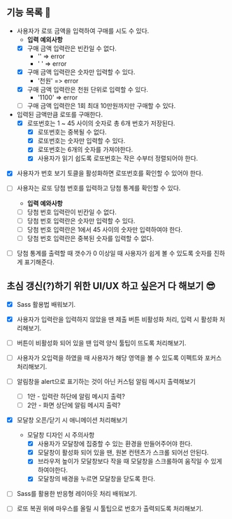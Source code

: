 ## 기능 목록 🚀

- 사용자가 로또 금액을 입력하여 구매를 시도 수 있다.
  - **입력 예외사항**
  - [x] 구매 금액 입력란은 빈칸일 수 없다.
    - '' => error
    - ' ' => error
  - [x] 구매 금액 입력란은 숫자만 입력할 수 있다.
    - '천원' => error
  - [x] 구매 금액 입력란은 천원 단위로 입력할 수 있다.
    - '1100' => error
  - [ ] 구매 금액 입력란은 1회 최대 10만원까지만 구매할 수 있다.
- 입력된 금액만큼 로또를 구매한다.
  - [x] 로또번호는 1 ~ 45 사이의 숫자로 총 6개 번호가 저장된다.
    - [x] 로또번호는 중복될 수 없다.
    - [x] 로또번호는 숫자만 입력할 수 있다.
    - [x] 로또번호는 6개의 숫자를 가져야한다.
    - [x] 사용자가 읽기 쉽도록 로또번호는 작은 수부터 정렬되어야 한다.
- [x] 사용자가 번호 보기 토클을 활성화하면 로또번호를 확인할 수 있어야 한다.
- [ ] 사용자는 로또 당첨 번호를 입력하고 당첨 통계를 확인할 수 있다.
  * **입력 예와사항**
  * [ ] 당첨 번호 입력란이 빈칸일 수 없다.
  * [ ] 당첨 번호 입력란은 숫자만 입력할 수 있다.
  * [ ] 당첨 번호 입력란은 1에서 45 사이의 숫자만 입력하여야 한다.
  * [ ] 당첨 번호 입력란은 중복된 숫자를 입력할 수 없다.
- [ ] 당첨 통계를 출력할 때 갯수가 0 이상일 때 사용자가 쉽게 볼 수 있도록 숫자를 진하게 표기해준다.



## 초심 갱신(?)하기 위한 UI/UX 하고 싶은거 다 해보기 😎

* [x] Sass 활용법 배워보기.
* [x] 사용자가 입력란을 입력하지 않았을 땐 제출 버튼 비활성화 처리, 입력 시 활성화 처리해보기.
* [ ] 버튼이 비활성화 되어 있을 땐 입력 양식 툴팁이 뜨도록 처리해보기.
* [ ] 사용자가 오입력을 하였을 때 사용자가 해당 영역을 볼 수 있도록 이펙트와 포커스 처리해보기.
* [ ] 알림창을 alert으로 표기하는 것이 아닌 커스텀 알림 메시지 출력해보기
  * [ ] 1안 - 입력란 하단에 알림 메시지 출력?
  * [ ] 2안 - 화면 상단에 알림 메시지 출력?
* [x] 모달창 오픈/닫기 시 애니메이션 처리해보기
  * 모달창 디자인 시 주의사항
    * [x] 사용자가 모달창에 집중할 수 있는 환경을 만들어주어야 한다.
    * [x] 모달창이 활성화 되어 있을 땐, 원본 컨텐츠가 스크롤 되어선 안된다.
    * [x] 브라우저 높이가 모달창보다 작을 때 모달창을 스크롤하여 움직일 수 있게 하여야한다.
    * [x] 모달창의 배경을 누르면 모달창을 닫도록 한다.
* [ ] Sass를 활용한 반응형 레이아웃 처리 배워보기.
* [ ] 로또 복권 위에 마우스를 올릴 시 툴팁으로 번호가 출력되도록 처리해보기.

